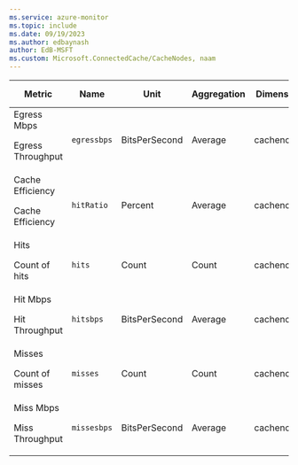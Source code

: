 ```yaml
---
ms.service: azure-monitor
ms.topic: include
ms.date: 09/19/2023
ms.author: edbaynash
author: EdB-MSFT
ms.custom: Microsoft.ConnectedCache/CacheNodes, naam
---
```

  
  
|Metric|Name|Unit|Aggregation|Dimensions|Time Grains|DS Export|
|---|---|---|---|---|---|---|
|Egress Mbps<p><p>Egress Throughput |`egressbps` |BitsPerSecond |Average |cachenodeid|PT1M |Yes|
|Cache Efficiency<p><p>Cache Efficiency |`hitRatio` |Percent |Average |cachenodeid|PT1M |Yes|
|Hits<p><p>Count of hits |`hits` |Count |Count |cachenodeid|PT1M |Yes|
|Hit Mbps<p><p>Hit Throughput |`hitsbps` |BitsPerSecond |Average |cachenodeid|PT1M |Yes|
|Misses<p><p>Count of misses |`misses` |Count |Count |cachenodeid|PT1M |Yes|
|Miss Mbps<p><p>Miss Throughput |`missesbps` |BitsPerSecond |Average |cachenodeid|PT1M |Yes|